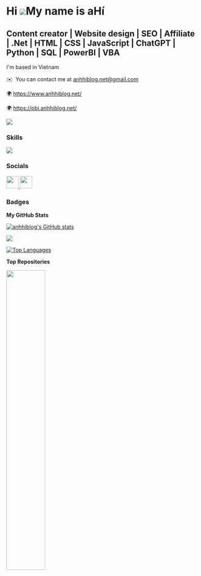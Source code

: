 Hi ![](https://user-images.githubusercontent.com/18350557/176309783-0785949b-9127-417c-8b55-ab5a4333674e.gif)My name is aHí
===========================================================================================================================

Content creator | Website design | SEO | Affiliate | .Net | HTML | CSS | JavaScript | ChatGPT | Python | SQL | PowerBI | VBA
----------------------------------------------------------------------------------------------------------------------------

I'm based in Vietnam

✉️  You can contact me at [anhhiblog.net@gmail.com](mailto:anhhiblog.net@gmail.com)

🌍 https://www.anhhiblog.net/

🌍 https://pbi.anhhiblog.net/

<a href="https://www.github.com/anhhiblog" target="_blank" rel="noreferrer"><img src="https://img.shields.io/github/followers/anhhiblog?logo=github&style=for-the-badge&color=0891b2&labelColor=1c1917" /></a>

### Skills
<p align="left">
<img src="https://github.com/anhhiblog/ahi/blob/main/image/Skills_Animation_White.gif" />
</p>

### Socials
<p align="left">
                      <a href="https://www.facebook.com/anhhiblog" target="_blank" rel="noreferrer">
                    <picture>
                    <source media="(prefers-color-scheme: dark)" srcset="https://raw.githubusercontent.com/danielcranney/readme-generator/main/public/icons/socials/facebook-dark.svg" />
                    <source media="(prefers-color-scheme: light)" srcset="https://raw.githubusercontent.com/danielcranney/readme-generator/main/public/icons/socials/facebook.svg" />
                    <img src="https://raw.githubusercontent.com/danielcranney/readme-generator/main/public/icons/socials/facebook.svg" width="32" height="32" />
                    </picture>
                    </a>
                      <a href="https://www.github.com/anhhiblog" target="_blank" rel="noreferrer">
                    <picture>
                    <source media="(prefers-color-scheme: dark)" srcset="https://raw.githubusercontent.com/danielcranney/readme-generator/main/public/icons/socials/github-dark.svg" />
                    <source media="(prefers-color-scheme: light)" srcset="https://raw.githubusercontent.com/danielcranney/readme-generator/main/public/icons/socials/github.svg" />
                    <img src="https://raw.githubusercontent.com/danielcranney/readme-generator/main/public/icons/socials/github.svg" width="32" height="32" />
                    </picture>
                    </a></p>
                    
### Badges<b>
My GitHub Stats</b>

<a href="http://www.github.com/anhhiblog"><img src="https://github-readme-stats.vercel.app/api?username=anhhiblog&show_icons=true&hide=&count_private=true&title_color=0891b2&text_color=ffffff&icon_color=0891b2&bg_color=1c1917&hide_border=true&show_icons=true" alt="anhhiblog's GitHub stats" /></a>

<a href="http://www.github.com/anhhiblog"><img src="https://github-readme-streak-stats.herokuapp.com/?user=anhhiblog&stroke=ffffff&background=1c1917&ring=0891b2&fire=0891b2&currStreakNum=ffffff&currStreakLabel=0891b2&sideNums=ffffff&sideLabels=ffffff&dates=ffffff&hide_border=true" /></a>
                  
<a href="https://github.com/anhhiblog" align="left"><img src="https://github-readme-stats.vercel.app/api/top-langs/?username=anhhiblog&langs_count=10&title_color=0891b2&text_color=ffffff&icon_color=0891b2&bg_color=1c1917&hide_border=true&locale=en&custom_title=Top%20%Languages" alt="Top Languages" /></a><b>
                    
Top Repositories</b><div width="100%" align="center"><a href="https://github.com/anhhiblog/Get-Computer-Information" align="left"><img align="left" width="45%" src="https://github-readme-stats.vercel.app/api/pin/?username=anhhiblog&repo=Get-Computer-Information&title_color=0891b2&text_color=ffffff&icon_color=0891b2&bg_color=1c1917&hide_border=true&locale=en" /></a></div><br /><br /><br /><br /><br /><br /><br />
